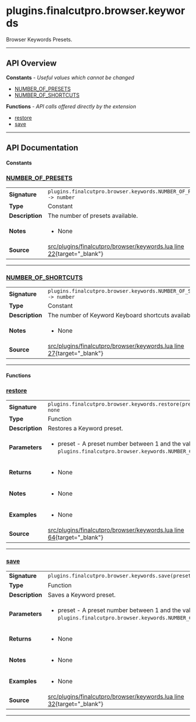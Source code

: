 # plugins.finalcutpro.browser.keywords

Browser Keywords Presets.

---

## API Overview
**Constants** - _Useful values which cannot be changed_
 * [NUMBER_OF_PRESETS](#number_of_presets)
 * [NUMBER_OF_SHORTCUTS](#number_of_shortcuts)

**Functions** - _API calls offered directly by the extension_
 * [restore](#restore)
 * [save](#save)


---

## API Documentation

#### Constants


### [NUMBER_OF_PRESETS](#number_of_presets)

|                                             |                                                                                     |
| --------------------------------------------|-------------------------------------------------------------------------------------|
| **Signature**                               | `plugins.finalcutpro.browser.keywords.NUMBER_OF_PRESETS -> number`                                                                    |
| **Type**                                    | Constant                                                                     |
| **Description**                             | The number of presets available.                                                                     |
| **Notes**                                   | <ul><li>None</li></ul> |
| **Source**                                  | [src/plugins/finalcutpro/browser/keywords.lua line 22](https://github.com/CommandPost/CommandPost/blob/develop/src/plugins/finalcutpro/browser/keywords.lua#L22){target="_blank"} |

---


### [NUMBER_OF_SHORTCUTS](#number_of_shortcuts)

|                                             |                                                                                     |
| --------------------------------------------|-------------------------------------------------------------------------------------|
| **Signature**                               | `plugins.finalcutpro.browser.keywords.NUMBER_OF_SHORTCUTS -> number`                                                                    |
| **Type**                                    | Constant                                                                     |
| **Description**                             | The number of Keyword Keyboard shortcuts available.                                                                     |
| **Notes**                                   | <ul><li>None</li></ul> |
| **Source**                                  | [src/plugins/finalcutpro/browser/keywords.lua line 27](https://github.com/CommandPost/CommandPost/blob/develop/src/plugins/finalcutpro/browser/keywords.lua#L27){target="_blank"} |

---

#### Functions


### [restore](#restore)

|                                             |                                                                                     |
| --------------------------------------------|-------------------------------------------------------------------------------------|
| **Signature**                               | `plugins.finalcutpro.browser.keywords.restore(preset) -> none`                                                                    |
| **Type**                                    | Function                                                                     |
| **Description**                             | Restores a Keyword preset.                                                                     |
| **Parameters**                              | <ul><li>preset - A preset number between 1 and the value of `plugins.finalcutpro.browser.keywords.NUMBER_OF_PRESETS`.</li></ul> |
| **Returns**                                 | <ul><li>None</li></ul>          |
| **Notes**                                   | <ul><li>None</li></ul> |
| **Examples**                                | <ul><li>None</li></ul> |
| **Source**                                  | [src/plugins/finalcutpro/browser/keywords.lua line 64](https://github.com/CommandPost/CommandPost/blob/develop/src/plugins/finalcutpro/browser/keywords.lua#L64){target="_blank"} |

---


### [save](#save)

|                                             |                                                                                     |
| --------------------------------------------|-------------------------------------------------------------------------------------|
| **Signature**                               | `plugins.finalcutpro.browser.keywords.save(preset) -> none`                                                                    |
| **Type**                                    | Function                                                                     |
| **Description**                             | Saves a Keyword preset.                                                                     |
| **Parameters**                              | <ul><li>preset - A preset number between 1 and the value of `plugins.finalcutpro.browser.keywords.NUMBER_OF_PRESETS`.</li></ul> |
| **Returns**                                 | <ul><li>None</li></ul>          |
| **Notes**                                   | <ul><li>None</li></ul> |
| **Examples**                                | <ul><li>None</li></ul> |
| **Source**                                  | [src/plugins/finalcutpro/browser/keywords.lua line 32](https://github.com/CommandPost/CommandPost/blob/develop/src/plugins/finalcutpro/browser/keywords.lua#L32){target="_blank"} |

---

